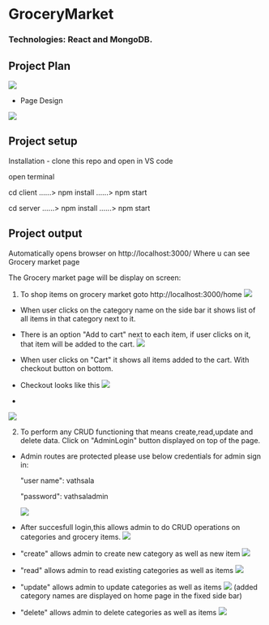 # GroceryMarket
### Technologies: React and MongoDB.
## Project Plan
 ![](client/WebPageImages/componentsFlow.png)

 * Page Design

 ![](client/WebPageImages/pageDesign.png)
## Project setup
Installation - clone this repo and open in VS code 

open terminal

cd client ......> npm install ......> npm start 

cd server ......> npm install ......> npm start 

## Project output
Automatically opens browser on http://localhost:3000/ Where u can see Grocery market page

The Grocery market page will be display on screen: 

1. To shop items on grocery market 
  goto http://localhost:3000/home
 ![](client/WebPageImages/homeScreen.png)

 * When user clicks on the category name on the side bar it shows list of all items in that category next to it.

 * There is an option "Add to cart" next to each item, if user clicks on it, that item will be added to the cart.
   ![](client/WebPageImages/addToCart.png)

 * When user clicks on "Cart" it shows all items added to the cart. With checkout button on bottom.

 *  Checkout looks like this
![](client/WebPageImages/checkoutForm.png)

* 
![](client/WebPageImages/checkOut.png)


 
2. To perform any CRUD functioning that means create,read,update and delete data.
Click on "AdminLogin" button displayed on top of the page. 

 * Admin routes are protected
   please use below credentials for admin sign in:
   
   "user name": vathsala

   "password": vathsaladmin

   ![](client/WebPageImages/signinAdmin.png)

 * After succesfull login,this allows admin to do CRUD operations on categories and grocery items.
  ![](client/WebPageImages/crudpage.png)

 *  "create" allows admin to create new category as well as new item
 ![](client/WebPageImages/createData.png)

 *  "read" allows admin to read existing categories as well as items
 ![](client/WebPageImages/ReadData.png)

 *  "update" allows admin to update categories as well as items
 ![](client/WebPageImages/updateData.png)
 (added category names are displayed on home page in the fixed side bar)
 
 *  "delete" allows admin to delete categories as well as items 
 ![](client/WebPageImages/deleteData.png)
